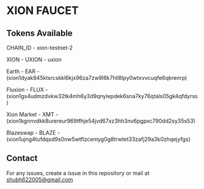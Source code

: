# XION FAUCET

## Tokens Available

CHAIN_ID - xion-testnet-2


XION - UXION - uxion


Earth - EAR - (xion1dyak845ktsrcskkl6kjx96za7zw9l6k7hll8lpy0wtxvvcuqfe6qkrenrp)


Fluxion - FLUX - (xion1gs4udmzdvkw32tk4mh6y3d9qnylepdek6sna7ky76qtals05gk4qfdyrss)


Xion Market - XMT - (xion1kgnnvdkk8urereur969tfhje54jvd67xz3hh3nv6pgpxc790dd2sy35s53)


Blazeswap - BLAZE - (xion1ujng4tufdqsd9s0nw5wtflzcemyg0g8trwtet33zafj29a3k0zhqejyfgs)

## Contact 
For any issues, create a issue in this repository or mail at [shubh622005@gmail.com](mailto:shubh622005@gmail.com)
